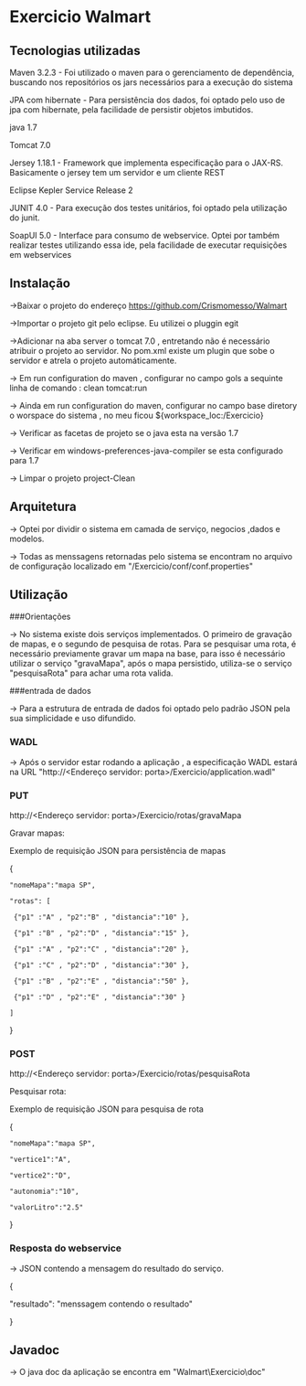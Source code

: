 # Exercicio Walmart

## Tecnologias utilizadas

Maven 3.2.3 - Foi utilizado o maven para o gerenciamento de dependência, buscando nos repositórios os jars necessários para a execução do sistema    

JPA com hibernate - Para persistência dos dados, foi optado pelo uso de jpa com hibernate, pela facilidade de persistir objetos imbutidos.

java 1.7 

Tomcat 7.0

Jersey 1.18.1 - Framework que implementa especificação para o JAX-RS. Basicamente o jersey tem um servidor e um cliente REST 

Eclipse Kepler Service Release 2

JUNIT 4.0  - Para execução dos testes unitários, foi optado pela utilização do junit.

SoapUI 5.0 - Interface para consumo de webservice. Optei por também realizar testes utilizando essa ide, pela facilidade de executar requisições em webservices

## Instalação

->Baixar o projeto do endereço https://github.com/Crismomesso/Walmart

->Importar o projeto git pelo eclipse. Eu utilizei o pluggin egit

->Adicionar na aba server o tomcat 7.0 , entretando não é necessário atribuir o projeto ao servidor. No pom.xml existe 
um plugin que sobe o servidor e atrela o projeto automáticamente.

-> Em run configuration do maven , configurar  no campo gols a sequinte linha de comando : clean tomcat:run

-> Ainda em run configuration do maven, configurar no campo base diretory o worspace do sistema ,  no meu ficou ${workspace_loc:/Exercicio}

-> Verificar as facetas de projeto se o java esta na versão 1.7

-> Verificar em windows-preferences-java-compiler se esta configurado para 1.7

-> Limpar o projeto project-Clean

## Arquitetura

-> Optei por dividir o sistema em camada de serviço, negocios ,dados e modelos. 

-> Todas as menssagens retornadas pelo sistema se encontram no arquivo de configuração localizado em "/Exercicio/conf/conf.properties"


## Utilização 

###Orientações

-> No sistema existe dois serviços implementados. O primeiro de gravação de mapas, e o segundo de pesquisa de rotas. 
Para se pesquisar uma rota, é necessário previamente gravar um mapa na base, para isso é necessário utilizar o serviço "gravaMapa", após o mapa persistido, utiliza-se o serviço "pesquisaRota"
para achar uma rota valida.

###entrada de dados 

-> Para a estrutura de entrada de dados foi optado pelo padrão JSON pela sua simplicidade e uso difundido.


### WADL

-> Após o servidor estar rodando a aplicação , a especificação WADL estará na URL  "http://<Endereço servidor: porta>/Exercicio/application.wadl"

### PUT

http://<Endereço servidor: porta>/Exercicio/rotas/gravaMapa

Gravar mapas:

Exemplo de requisição JSON para persistência de mapas

{

	"nomeMapa":"mapa SP",
	
	"rotas": [
	
	 {"p1" :"A" , "p2":"B" , "distancia":"10" },
	 
	 {"p1" :"B" , "p2":"D" , "distancia":"15" },
	 
	 {"p1" :"A" , "p2":"C" , "distancia":"20" },
	 
	 {"p1" :"C" , "p2":"D" , "distancia":"30" },
	 
	 {"p1" :"B" , "p2":"E" , "distancia":"50" },
	 
	 {"p1" :"D" , "p2":"E" , "distancia":"30" }
	 
	]
	
}


### POST

http://<Endereço servidor: porta>/Exercicio/rotas/pesquisaRota

Pesquisar rota:

Exemplo de requisição JSON para pesquisa de rota

{

	"nomeMapa":"mapa SP",
	
	"vertice1":"A",
	
	"vertice2":"D",
	
	"autonomia":"10",
	
	"valorLitro":"2.5"
	
}

### Resposta do webservice

-> JSON contendo a mensagem do resultado do serviço. 

{

"resultado": "menssagem contendo o resultado"

}

## Javadoc

-> O java doc da aplicação se encontra em "Walmart\Exercicio\doc"

